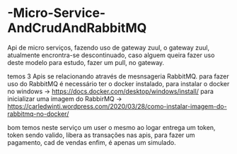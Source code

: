 # -Micro-Service-AndCrudAndRabbitMQ

Api de micro serviços, fazendo uso de gateway zuul, o gateway zuul, atualmente encrontra-se descontinuado, caso alguem queira fazer uso deste modelo para estudo, fazer um pull, no gateway.

temos 3 Apis se relacionando através de mesnsageria RabbitMQ.
para fazer uso do RabbitMQ é necessário ter o docker instalado, 
para instalar o docker no windows -> https://docs.docker.com/desktop/windows/install/
para inicializar uma imagem do RabbirMQ -> https://carledwinti.wordpress.com/2020/03/28/como-instalar-imagem-do-rabbitmq-no-docker/

bom temos neste serviço um user o mesmo ao logar entrega um token, token sendo valido, libera as transações nas apis, para fazer um pagamento, cad de vendas enfim, é apenas um simulado.

